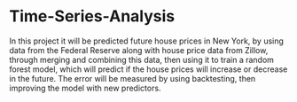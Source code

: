 # Time-Series-Analysis
In this project it will be predicted future house prices in New York, by using data from the Federal Reserve along with house price data from Zillow, through merging and combining this data, then using it to train a random forest model, which will predict if the house prices will increase or decrease in the future. The error will be measured by using backtesting, then improving the model with new predictors.
